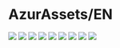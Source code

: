 # AzurAssets/EN
![](https://img.shields.io/badge/EN-8.2.303-blue?style=flat-square)
![](https://img.shields.io/badge/CV-590-blue?style=flat-square)
![](https://img.shields.io/badge/L2D-645-blue?style=flat-square)
![](https://img.shields.io/badge/PIC-22-blue?style=flat-square)
![](https://img.shields.io/badge/BGM-22-blue?style=flat-square)
![](https://img.shields.io/badge/CIPHER-50-blue?style=flat-square)
![](https://img.shields.io/badge/MANGA-64-blue?style=flat-square)
![](https://img.shields.io/badge/PAINTING-226-blue?style=flat-square)
![](https://img.shields.io/badge/DORM-62-blue?style=flat-square)